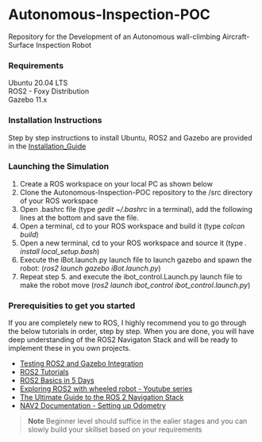 # Autonomous-Inspection-POC
Repository for the Development of an Autonomous wall-climbing Aircraft-Surface Inspection Robot

### Requirements
Ubuntu 20.04 LTS <br />
ROS2 - Foxy Distribution <br />
Gazebo 11.x <br />

### Installation Instructions
Step by step instructions to install Ubuntu, ROS2 and Gazebo are provided in the [Installation_Guide](docs/Installation_Guide.md)

### Launching the Simulation
1. Create a ROS workspace on your local PC as shown below
2. Clone the Autonomous-Inspection-POC repository to the /src directory of your ROS workspace
3. Open .bashrc file (type *gedit ~/.bashrc* in a terminal), add the following lines at the bottom and save the file.
4. Open a terminal, cd to your ROS workspace and build it (type *colcon build*)
5. Open a new terminal, cd to your ROS workspace and source it (type *. install local_setup.bash*)
6. Execute the iBot.launch.py launch file to launch gazebo and spawn the robot: (*ros2 launch gazebo iBot.launch.py*)
7. Repeat step 5. and execute the ibot_control.Launch.py launch file to make the robot move (*ros2 launch ibot_control ibot_control.launch.py*)

### Prerequisities to get you started ###
If you are completely new to ROS, I highly recommend you to go through the below tutorials in order, step by step. When you are done, you will have deep understanding of the ROS2 Navigaton Stack and will be ready to implement these in you own projects.

- [Testing ROS2 and Gazebo Integration](http://gazebosim.org/tutorials?tut=ros2_installing&cat=connect_ros)
- [ROS2 Tutorials](https://docs.ros.org/en/rolling/Tutorials.html)
- [ROS2 Basics in 5 Days](https://www.theconstructsim.com/wp-content/uploads/2019/03/ROS2-IN-5-DAYS-e-book.pdf)
- [Exploring ROS2 with wheeled robot - Youtube series](https://www.youtube.com/watch?v=T4iRJqESQAk&ab_channel=TheConstruct)
- [The Ultimate Guide to the ROS 2 Navigation Stack](https://automaticaddison.com/the-ultimate-guide-to-the-ros-2-navigation-stack/)
- [NAV2 Documentation - Setting up Odometry](https://navigation.ros.org/setup_guides/odom/setup_odom.html)
> **Note** Beginner level should suffice in the ealier stages and you can slowly build your skillset based on your requirements
